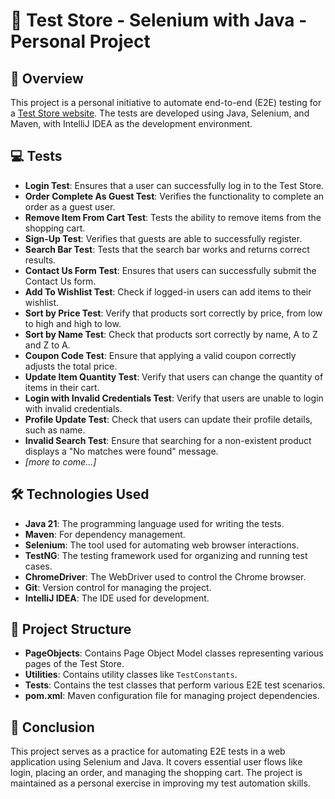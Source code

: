 # 🛒 Test Store - Selenium with Java - Personal Project

## 📝 Overview
This project is a personal initiative to automate end-to-end (E2E) testing for a [Test Store website](https://teststore.automationtesting.co.uk/index.php). The tests are developed using Java, Selenium, and Maven, with IntelliJ IDEA as the development environment.

## 💻 Tests
- **Login Test**: Ensures that a user can successfully log in to the Test Store.
- **Order Complete As Guest Test**: Verifies the functionality to complete an order as a guest user.
- **Remove Item From Cart Test**: Tests the ability to remove items from the shopping cart.
- **Sign-Up Test**: Verifies that guests are able to successfully register.
- **Search Bar Test**: Tests that the search bar works and returns correct results.
- **Contact Us Form Test**: Ensures that users can successfully submit the Contact Us form.
- **Add To Wishlist Test**: Check if logged-in users can add items to their wishlist.
- **Sort by Price Test**: Verify that products sort correctly by price, from low to high and high to low.
- **Sort by Name Test**: Check that products sort correctly by name, A to Z and Z to A.
- **Coupon Code Test**: Ensure that applying a valid coupon correctly adjusts the total price.
- **Update Item Quantity Test**: Verify that users can change the quantity of items in their cart.
- **Login with Invalid Credentials Test**: Verify that users are unable to login with invalid credentials.
- **Profile Update Test**: Check that users can update their profile details, such as name.
- **Invalid Search Test**: Ensure that searching for a non-existent product displays a "No matches were found" message.
- _[more to come...]_

## 🛠️ Technologies Used

- **Java 21**: The programming language used for writing the tests.
- **Maven**: For dependency management.
- **Selenium**: The tool used for automating web browser interactions.
- **TestNG**: The testing framework used for organizing and running test cases.
- **ChromeDriver**: The WebDriver used to control the Chrome browser.
- **Git**: Version control for managing the project.
- **IntelliJ IDEA**: The IDE used for development.

## 📂 Project Structure

- **PageObjects**: Contains Page Object Model classes representing various pages of the Test Store.
- **Utilities**: Contains utility classes like `TestConstants`.
- **Tests**: Contains the test classes that perform various E2E test scenarios.
- **pom.xml**: Maven configuration file for managing project dependencies.


## 🎯 Conclusion

This project serves as a practice for automating E2E tests in a web application using Selenium and Java. It covers essential user flows like login, placing an order, and managing the shopping cart. The project is maintained as a personal exercise in improving my test automation skills.

